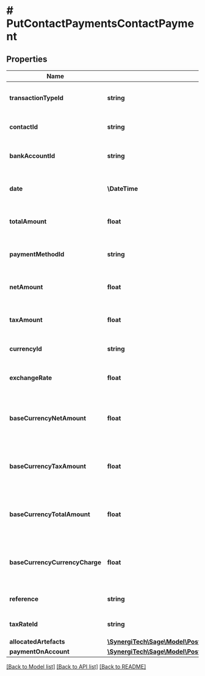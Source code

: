 # # PutContactPaymentsContactPayment

## Properties

Name | Type | Description | Notes
------------ | ------------- | ------------- | -------------
**transactionTypeId** | **string** | The transaction type of the payment | [optional]
**contactId** | **string** | The contact of the payment | [optional]
**bankAccountId** | **string** | The bank account of the payment | [optional]
**date** | **\DateTime** | The date the payment was made | [optional]
**totalAmount** | **float** | The total amount of the payment | [optional]
**paymentMethodId** | **string** | The ID of the Payment Method. | [optional]
**netAmount** | **float** | The net amount of the payment | [optional]
**taxAmount** | **float** | The tax amount of the payment | [optional]
**currencyId** | **string** | The ID of the Currency. | [optional]
**exchangeRate** | **float** | The exchange rate of the payment | [optional]
**baseCurrencyNetAmount** | **float** | The net amount of the payment in base currency | [optional]
**baseCurrencyTaxAmount** | **float** | The tax amount of the payment in base currency | [optional]
**baseCurrencyTotalAmount** | **float** | The total amount of the payment in base currency | [optional]
**baseCurrencyCurrencyCharge** | **float** | The currency conversion charges in base currency | [optional]
**reference** | **string** | A reference for the payment | [optional]
**taxRateId** | **string** | The ID of the Tax Rate. | [optional]
**allocatedArtefacts** | [**\SynergiTech\Sage\Model\PostContactPaymentsContactPaymentAllocatedArtefactsInner[]**](PostContactPaymentsContactPaymentAllocatedArtefactsInner.md) |  | [optional]
**paymentOnAccount** | [**\SynergiTech\Sage\Model\PostContactPaymentsContactPaymentPaymentOnAccount**](PostContactPaymentsContactPaymentPaymentOnAccount.md) |  | [optional]

[[Back to Model list]](../../README.md#models) [[Back to API list]](../../README.md#endpoints) [[Back to README]](../../README.md)
